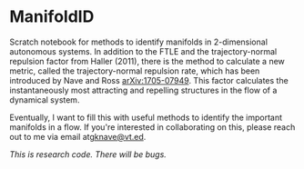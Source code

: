 # ManifoldID
Scratch notebook for methods to identify manifolds in 2-dimensional autonomous systems. In addition to the FTLE and the trajectory-normal repulsion factor from Haller (2011), there is the method to calculate a new metric, called the trajectory-normal repulsion rate, which has been introduced by Nave and Ross [arXiv:1705-07949](https://arxiv.org/abs/1705.07949). This factor calculates the instantaneously most attracting and repelling structures in the flow of a dynamical system.

Eventually, I want to fill this with useful methods to identify the important manifolds in a flow. If you're interested in collaborating on this, please reach out to me via email at[gknave@vt.ed](mailto:gknave@vt.edu).

*This is research code. There will be bugs.*
